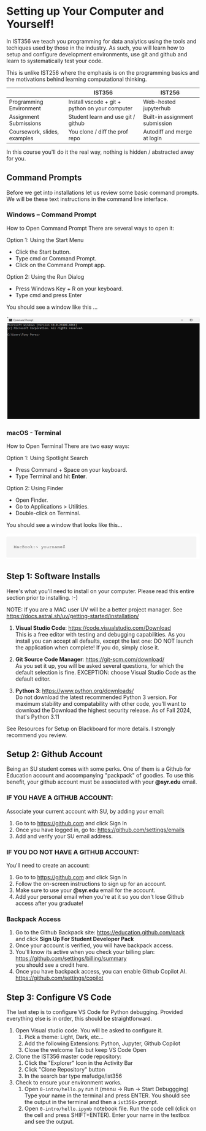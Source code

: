 # Setting up Your Computer and Yourself!

In IST356 we teach you programming for data analytics using the tools and techiques used by those in the industry. As such, you will learn how to setup and configure development environments, use git and github and learn to systematically test your code.

This is unlike IST256 where the emphasis is on the programming basics and the motivations behind learning computational thinking.



|| IST356 | IST256|
|-----|-----|-----|
Programming Environment | Install vscode + git + python on your computer | Web-hosted jupyterhub |
Assignment Submissions | Student learn and use git / github | Built-in assignment submission
Coursework, slides, examples | You clone / diff the prof repo | Autodiff and merge at login

In this course you'll do it the real way, nothing is hidden / abstracted away for you.

## Command Prompts

Before we get into installations let us review some basic command prompts. We will be these text instructions in the command line interface. 

### Windows – Command Prompt

How to Open Command Prompt
There are several ways to open it:

Option 1: Using the Start Menu
- Click the Start button.
- Type cmd or Command Prompt.
- Click on the Command Prompt app.

Option 2: Using the Run Dialog
- Press Windows Key + R on your keyboard.
- Type cmd and press Enter

You should see a window like this ...

![Windows Terminal](windowsterminal.png)

### macOS - Terminal 

How to Open Terminal
There are two easy ways:

Option 1: Using Spotlight Search
- Press Command + Space on your keyboard.
- Type Terminal and hit **Enter**.

Option 2: Using Finder
- Open Finder.
- Go to Applications > Utilities.
- Double-click on Terminal.

You should see a window that looks like this...

![Mac Terminal](macterminal.png)

## Step 1: Software Installs

Here's what you'll need to install on your computer. Please read this entire section prior to installing. :-)

NOTE: If you are a MAC user UV will be a better project manager. See https://docs.astral.sh/uv/getting-started/installation/

1. **Visual Studio Code**: https://code.visualstudio.com/Download   
This is a free editor with testing and debugging capabilities. As you install you can accept all defaults, except the last one: DO NOT launch the application when complete! If you do, simply close it. 

2. **Git Source Code Manager**: https://git-scm.com/download/  
As you set it up, you will be asked several questions, for which the default selection is fine. EXCEPTION: choose Visual Studio Code as the default editor. 

3. **Python 3**: https://www.python.org/downloads/  
Do not download the latest recommended Python 3 version. For maximum stability and compatability with other code, you'll want to download the Download the highest security release. As of Fall 2024, that's Python 3.11

See Resources for Setup on Blackboard for more details. I strongly recommend you review. 


## Setup 2: Github Account

Being an SU student comes with some perks. One of them is a Github for Education account and accompanying "packpack" of goodies. To use this benefit, your github account must be associated with your **@syr.edu** email.

### IF YOU HAVE A GITHUB ACCOUNT:

Associate your current account with SU, by adding your email:

1. Go to to https://github.com  and click Sign In 
2. Once you have logged in, go to: https://github.com/settings/emails  
3. Add and verify your SU email address.

### IF YOU DO NOT HAVE A GITHUB ACCOUNT:

You'll need to create an account:

1. Go to to https://github.com  and click Sign In 
2. Follow the on-screen instructions to sign up for an account.
3. Make sure to use your **@syr.edu** email for the account.
4. Add your personal email when you're at it so you don't lose Github access after you graduate!

### Backpack Access

1. Go to the Github Backpack site:  https://education.github.com/pack  
and click **Sign Up For Student Developer Pack**
2. Once your account is verified, you will have backpack access.
3. You'll know its active when you check your billing plan: https://github.com/settings/billing/summary   
you should see a credit here.
4. Once you have backpack access, you can enable Github Copilot AI. https://github.com/settings/copilot 


## Step 3: Configure VS Code

The last step is to configure VS Code for Python debugging. Provided everything else is in order, this should be straightforward.

1. Open Visual studio code. You will be asked to configure it.
    1. Pick a theme: Light, Dark, etc...
    2. Add the following Extensions: Python, Jupyter, Github Copilot
    3. Close the welcome Tab but keep VS Code Open
2. Clone the IST356 master code repository:
    1. Click the "Explorer" Icon in the Activity Bar
    2. Click "Clone Repository" button
    3. In the search bar type mafudge/ist356
3. Check to ensure your environment works.
    1. Open `0-intro/hello.py` run it (menu -> Run -> Start Debuggging) Type your name in the terminal and press ENTER. You should see the output in the terminal and then a `ist356>` prompt.
    2. Open `0-intro/hello.ipynb` notebook file. Run the code cell (click on the cell and press SHIFT+ENTER). Enter your name in the textbox and see the output.
